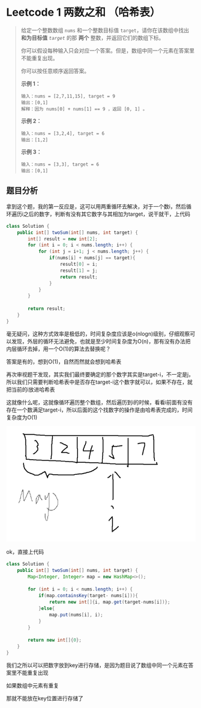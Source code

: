 # Leetcode 1 两数之和 （哈希表）

> 给定一个整数数组 `nums` 和一个整数目标值 `target`，请你在该数组中找出 **和为目标值** *`target`* 的那 **两个** 整数，并返回它们的数组下标。
>
> 你可以假设每种输入只会对应一个答案。但是，数组中同一个元素在答案里不能重复出现。
>
> 你可以按任意顺序返回答案。
>
> **示例 1：**
>
> ```
> 输入：nums = [2,7,11,15], target = 9
> 输出：[0,1]
> 解释：因为 nums[0] + nums[1] == 9 ，返回 [0, 1] 。
> ```
>
> **示例 2：**
>
> ```
> 输入：nums = [3,2,4], target = 6
> 输出：[1,2]
> ```
>
> **示例 3：**
>
> ```
> 输入：nums = [3,3], target = 6
> 输出：[0,1]
> ```

## 题目分析

拿到这个题，我的第一反应是，这可以用两重循环去解决，对于一个数i，然后循环遍历i之后的数字，判断有没有其它数字与其相加为target，说干就干，上代码

```java
class Solution {
    public int[] twoSum(int[] nums, int target) {
        int[] result = new int[2];
        for (int i = 0; i < nums.length; i++) {
            for (int j = i+1; j < nums.length; j++) {
                if(nums[i] + nums[j] == target){
                    result[0] = i;
                    result[1] = j;
                    return result;
                }
            }
        }

        return result;
    }
}
```

毫无疑问，这种方式效率是极低的，时间复杂度应该是o(nlogn)级别，仔细观察可以发现，外层的循环无法避免，也就是至少时间复杂度为O(n)，那有没有办法把内层循环去掉，用一个O(1)的算法去替换呢？

答案是有的，想到O(1)，自然而然就会想到哈希表

再次审视题干发现，其实我们最终要确定的那个数字其实是target-i，不一定是j，所以我们只需要判断哈希表中是否存在target-i这个数字就可以，如果不存在，就把当前的i放进哈希表

这就像什么呢，这就像循环遍历整个数组，然后遍历到i的时候，看看i前面有没有存在一个数满足target-i，所以后面的这个找数字的操作是由哈希表完成的，时间复杂度为O(1)

<center><img src="./pic/leetcode1.png" /></center>

ok，直接上代码

```java
class Solution {
    public int[] twoSum(int[] nums, int target) {
        Map<Integer, Integer> map = new HashMap<>();

        for (int i = 0; i < nums.length; i++) {
            if(map.containsKey(target- nums[i])){
                return new int[]{i, map.get(target-nums[i])};
            }else{
                map.put(nums[i], i);
            }
        }

        return new int[]{0};
    }
}
```

我们之所以可以把数字放到key进行存储，是因为题目说了数组中同一个元素在答案里不能重复出现

如果数组中元素有重复

那就不能放在key位置进行存储了
